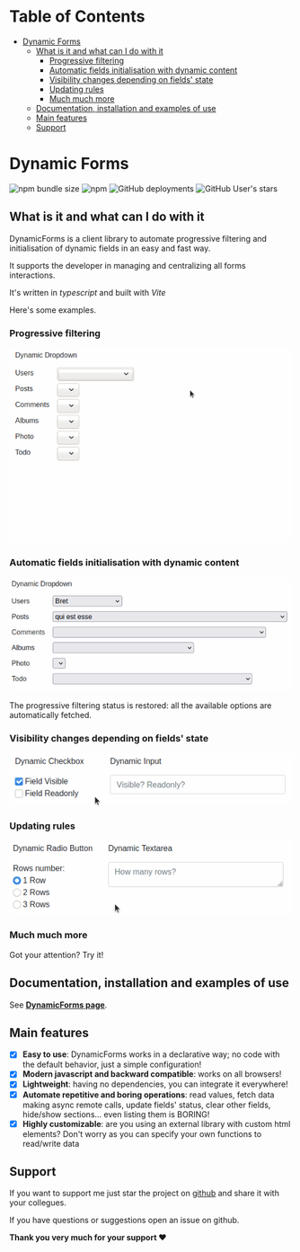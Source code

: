 # Table of Contents <!-- omit in toc -->
- [Dynamic Forms](#dynamic-forms)
  - [What is it and what can I do with it](#what-is-it-and-what-can-i-do-with-it)
    - [Progressive filtering](#progressive-filtering)
    - [Automatic fields initialisation with dynamic content](#automatic-fields-initialisation-with-dynamic-content)
    - [Visibility changes depending on fields' state](#visibility-changes-depending-on-fields-state)
    - [Updating rules](#updating-rules)
    - [Much much more](#much-much-more)
  - [Documentation, installation and examples of use](#documentation-installation-and-examples-of-use)
  - [Main features](#main-features)
  - [Support](#support)

# Dynamic Forms
![npm bundle size](https://img.shields.io/bundlephobia/min/@simomosi/dynamic-forms)
![npm](https://img.shields.io/npm/v/@simomosi/dynamic-forms)
![GitHub deployments](https://img.shields.io/github/deployments/simomosi/dynamic-forms/github-pages)
![GitHub User's stars](https://img.shields.io/github/stars/simomosi?style=social)

## What is it and what can I do with it
DynamicForms is a client library to automate progressive filtering and initialisation of dynamic fields in an easy and fast way.

It supports the developer in managing and centralizing all forms interactions.

It's written in *typescript* and built with *Vite*

Here's some examples.

### Progressive filtering

![Dynamic Select example gif](./docs/imgs/dynamic-select.gif)

### Automatic fields initialisation with dynamic content

![Dynamic Form initialisation gif](./docs/imgs/initialisation.gif)

The progressive filtering status is restored: all the available options are automatically fetched.

### Visibility changes depending on fields' state

![Dynamic Checkbox example gif](./docs/imgs/dynamic-checkbox.gif)

### Updating rules

![Dynamic Radio example gif](./docs/imgs/dynamic-radio.gif)

### Much much more
Got your attention? Try it!

## Documentation, installation and examples of use
See [**DynamicForms page**](https://simomosi.github.io/dynamic-forms/).

## Main features
- [x] **Easy to use**: DynamicForms works in a declarative way; no code with the default behavior, just a simple configuration!
- [x] **Modern javascript and backward compatible**: works on all browsers!
- [x] **Lightweight**: having no dependencies, you can integrate it everywhere!
- [x] **Automate repetitive and boring operations**: read values, fetch data making async remote calls, update fields' status, clear other fields, hide/show sections... even listing them is BORING!
- [x] **Highly customizable**: are you using an external library with custom html elements? Don't worry as you can specify your own functions to read/write data

## Support
If you want to support me just star the project on [github](https://github.com/simomosi/dynamic-forms) and share it with your collegues.

If you have questions or suggestions open an issue on github.

**Thank you very much for your support ❤**
